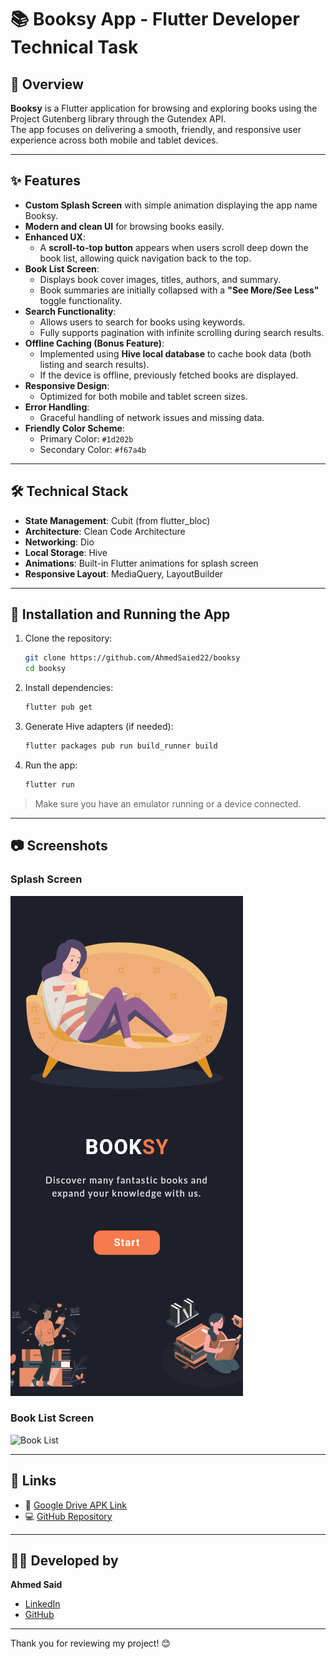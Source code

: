 # 📚 Booksy App - Flutter Developer Technical Task

## 🚀 Overview
**Booksy** is a Flutter application for browsing and exploring books using the Project Gutenberg library through the Gutendex API.  
The app focuses on delivering a smooth, friendly, and responsive user experience across both mobile and tablet devices.

---

## ✨ Features

- **Custom Splash Screen** with simple animation displaying the app name Booksy.
- **Modern and clean UI** for browsing books easily.
- **Enhanced UX**:
  - A **scroll-to-top button** appears when users scroll deep down the book list, allowing quick navigation back to the top.
- **Book List Screen**:
  - Displays book cover images, titles, authors, and summary.
  - Book summaries are initially collapsed with a **"See More/See Less"** toggle functionality.
- **Search Functionality**:
  - Allows users to search for books using keywords.
  - Fully supports pagination with infinite scrolling during search results.
- **Offline Caching (Bonus Feature)**:
  - Implemented using **Hive local database** to cache book data (both listing and search results).
  - If the device is offline, previously fetched books are displayed.
- **Responsive Design**:
  - Optimized for both mobile and tablet screen sizes.
- **Error Handling**:
  - Graceful handling of network issues and missing data.
- **Friendly Color Scheme**:
  - Primary Color: `#1d202b`
  - Secondary Color: `#f67a4b`

---

## 🛠️ Technical Stack

- **State Management**: Cubit (from flutter_bloc)
- **Architecture**: Clean Code Architecture
- **Networking**: Dio
- **Local Storage**: Hive
- **Animations**: Built-in Flutter animations for splash screen
- **Responsive Layout**: MediaQuery, LayoutBuilder

---

## 📅 Installation and Running the App

1. Clone the repository:
   ```bash
   git clone https://github.com/AhmedSaied22/booksy
   cd booksy
   ```

2. Install dependencies:
   ```bash
   flutter pub get
   ```

3. Generate Hive adapters (if needed):
   ```bash
   flutter packages pub run build_runner build
   ```

4. Run the app:
   ```bash
   flutter run
   ```

> Make sure you have an emulator running or a device connected.

---

## 📷 Screenshots

### Splash Screen
![Splash Screen](assets/screenshots/splash.png)

### Book List Screen
![Book List](assets/screenshots/book_list.png)


---

## 📎 Links

- 📱 [Google Drive APK Link](https://drive.google.com/drive/u/0/folders/1TV2jtV6t_jgC4omtRGQLS7_guL7wrU5K)
- 💻 [GitHub Repository](https://github.com/AhmedSaied22/booksy)

---

## 👨‍💼 Developed by

**Ahmed Said**

- [LinkedIn](https://www.linkedin.com/in/ahmed-saieed)
- [GitHub](https://github.com/AhmedSaied22)

---

Thank you for reviewing my project! 😊
